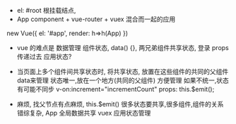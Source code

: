 - el: #root 根挂载结点,
- App component + vue-router + vuex  混合而一起的应用

new Vue({
  el: '#app',
  render: h=>h(App)
})

- vue 的难点是 数据管理
组件状态, data() {},
两兄弟组件共享状态, 登录
props 传递过去
应用状态?

- 当页面上多个组件间共享状态时,
  将共享状态, 放置在这些组件的共同的父组件data来管理
  状态唯一,放在一个地方(共同的父组件) 方便管理
  如果不统一,状态有可能不同步
  v-on:increment="incrementCount"
  props:  this.$emit();

- 麻烦, 找父节点有点麻烦,  this.$emit()
很多状态要共享,很多组件,组件的关系错综复杂,
App 全局数据共享  vuex  应用状态管理
